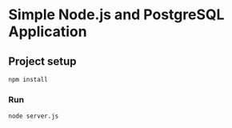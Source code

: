 # Simple Node.js and PostgreSQL Application

## Project setup
```
npm install
```

### Run
```
node server.js
```
